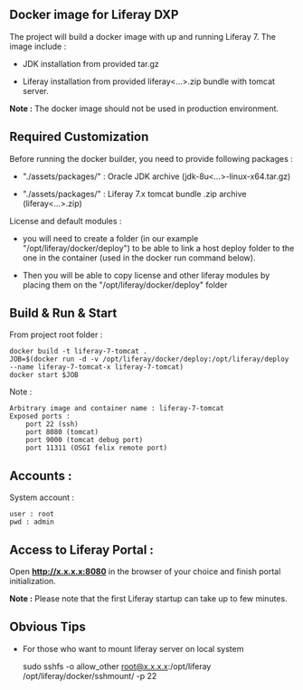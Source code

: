## Docker image for Liferay DXP

The project will build a docker image with up and running Liferay 7. The image include :

* JDK installation from provided tar.gz  

* Liferay installation from provided liferay<...>.zip bundle with tomcat server.

**Note :** The docker image should not be used in production environment.

## Required Customization

Before running the docker builder, you need to provide following packages :

* "./assets/packages/" : Oracle JDK archive (jdk-8u<...>-linux-x64.tar.gz)

* "./assets/packages/" : Liferay 7.x tomcat bundle .zip archive (liferay<...>.zip)

License and default modules :

* you will need to create a folder (in our example "/opt/liferay/docker/deploy") to be able to link a host deploy folder to the one in the container (used in the docker run command below).

* Then you will be able to copy license and other liferay modules by placing them on the "/opt/liferay/docker/deploy" folder

## Build & Run & Start

From project root folder :

    docker build -t liferay-7-tomcat .
    JOB=$(docker run -d -v /opt/liferay/docker/deploy:/opt/liferay/deploy --name liferay-7-tomcat-x liferay-7-tomcat)
    docker start $JOB

Note :

    Arbitrary image and container name : liferay-7-tomcat
    Exposed ports :
        port 22 (ssh)
        port 8080 (tomcat)
        port 9000 (tomcat debug port)
        port 11311 (OSGI felix remote port)   

## Accounts :

System account :

    user : root
    pwd : admin

## Access to Liferay Portal :

Open **http://x.x.x.x:8080** in the browser of your choice and finish portal initialization.

**Note :** Please note that the first Liferay startup can take up to few minutes.

## Obvious Tips

* For those who want to mount liferay server on local system

    sudo sshfs -o allow_other root@x.x.x.x:/opt/liferay /opt/liferay/docker/sshmount/ -p 22
